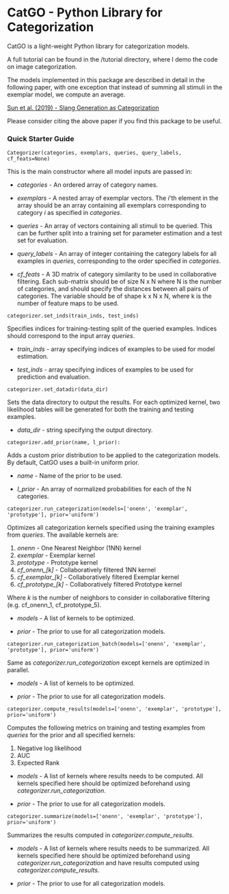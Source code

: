 ﻿# CatGO - Python Library for Categorization
CatGO is a light-weight Python library for categorization models.

A full tutorial can be found in the /tutorial directory, where I demo the code on image categorization.

The models implemented in this package are described in detail in the following paper, with one exception that instead of summing all stimuli in the exemplar model, we compute an average.


[Sun et al. (2019) - Slang Generation as Categorization](http://www.cs.toronto.edu/~zheweisun/files/cogsci19_slang.pdf)

Please consider citing the above paper if you find this package to be useful.

### Quick Starter Guide

```
Categorizer(categories, exemplars, queries, query_labels, cf_feats=None)
```

This is the main constructor where all model inputs are passed in:

- *categories* - An ordered array of category names.

- *exemplars* - A nested array of exemplar vectors. The *i*'th element in the array should be an array containing all exemplars corresponding to category *i* as specified in *categories*.

- *queries* - An array of vectors containing all stimuli to be queried. This can be further split into a training set for parameter estimation and a test set for evaluation.

- *query_labels* - An array of integer containing the category labels for all examples in *queries*, corresponding to the order specified in *categories*.

- *cf_feats* - A 3D matrix of category similarity to be used in collaborative filtering. Each sub-matrix should be of size N x N where N is the number of categories, and should specify the distances between all pairs of categories. The variable should be of shape k x N x N, where k is the number of feature maps to be used.

```
categorizer.set_inds(train_inds, test_inds)
```

Specifies indices for training-testing split of the queried examples. Indices should correspond to the input array *queries*.

- *train_inds* - array specifying indices of examples to be used for model estimation.

- *test_inds* - array specifying indices of examples to be used for prediction and evaluation.

```
categorizer.set_datadir(data_dir)
```

Sets the data directory to output the results. For each optimized kernel, two likelihood tables will be generated for both the training and testing examples.

- *data_dir* - string specifying the output directory.

```
categorizer.add_prior(name, l_prior):
```

Adds a custom prior distribution to be applied to the categorization models. By default, CatGO uses a built-in uniform prior.

- *name* - Name of the prior to be used.

- *l_prior* - An array of normalized probabilities for each of the N categories.

```
categorizer.run_categorization(models=['onenn', 'exemplar', 'prototype'], prior='uniform')
```

Optimizes all categorization kernels specified using the training examples from *queries*. The available kernels are:

1. *onenn* - One Nearest Neighbor (1NN) kernel
2. *exemplar* - Exemplar kernel
3. *prototype* - Prototype kernel
4. *cf_onenn_[k]* - Collaboratively filtered 1NN kernel
5. *cf_exemplar_[k]* - Collaboratively filtered Exemplar kernel
6. *cf_prototype_[k]* - Collaboratively filtered Prototype kernel

Where *k* is the number of neighbors to consider in collaborative filtering (e.g. cf_onenn_1, cf_prototype_5).

- *models* - A list of kernels to be optimized.

- *prior* - The prior to use for all categorization models.

```
categorizer.run_categorization_batch(models=['onenn', 'exemplar', 'prototype'], prior='uniform')
```

Same as *categorizer.run_categorization* except kernels are optimized in parallel.

- *models* - A list of kernels to be optimized.

- *prior* - The prior to use for all categorization models.

```
categorizer.compute_results(models=['onenn', 'exemplar', 'prototype'], prior='uniform')
```

Computes the following metrics on training and testing examples from *queries* for the prior and all specified kernels:

1. Negative log likelihood
2. AUC
3. Expected Rank

- *models* - A list of kernels where results needs to be computed. All kernels specified here should be optimized beforehand using *categorizer.run_categorization*.

- *prior* - The prior to use for all categorization models.

```
categorizer.summarize(models=['onenn', 'exemplar', 'prototype'], prior='uniform')
```

Summarizes the results computed in *categorizer.compute_results*.

- *models* - A list of kernels where results needs to be summarized. All kernels specified here should be optimized beforehand using *categorizer.run_categorization* and have results computed using *categorizer.compute_results*.

- *prior* - The prior to use for all categorization models.

